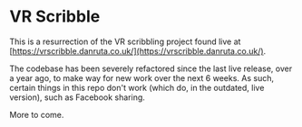 # VR Scribble

This is a resurrection of the VR scribbling project found live at [https://vrscribble.danruta.co.uk/](https://vrscribble.danruta.co.uk/).

The codebase has been severely refactored since the last live release, over a year ago, to make way for new work over the next 6 weeks. As such, certain things in this repo don't work (which do, in the outdated, live version), such as Facebook sharing.

More to come.

